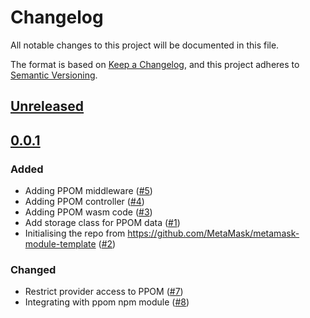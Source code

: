 # Changelog
All notable changes to this project will be documented in this file.

The format is based on [Keep a Changelog](https://keepachangelog.com/en/1.0.0/),
and this project adheres to [Semantic Versioning](https://semver.org/spec/v2.0.0.html).

## [Unreleased]

## [0.0.1]
### Added
- Adding PPOM middleware ([#5](https://github.com/MetaMask/ppom-validator/pull/5))
- Adding PPOM controller ([#4](https://github.com/MetaMask/ppom-validator/pull/4))
- Adding PPOM wasm code ([#3](https://github.com/MetaMask/ppom-validator/pull/3))
- Add storage class for PPOM data ([#1](https://github.com/MetaMask/ppom-validator/pull/1))
- Initialising the repo from https://github.com/MetaMask/metamask-module-template ([#2](https://github.com/MetaMask/ppom-validator/pull/2))
### Changed
- Restrict provider access to PPOM ([#7](https://github.com/MetaMask/ppom-validator/pull/7))
- Integrating with ppom npm module ([#8](https://github.com/MetaMask/ppom-validator/pull/8))


[Unreleased]: https://github.com/MetaMask/ppom-validator/compare/v0.0.1...HEAD
[0.0.1]: https://github.com/MetaMask/ppom-validator/releases/tag/v0.0.1
